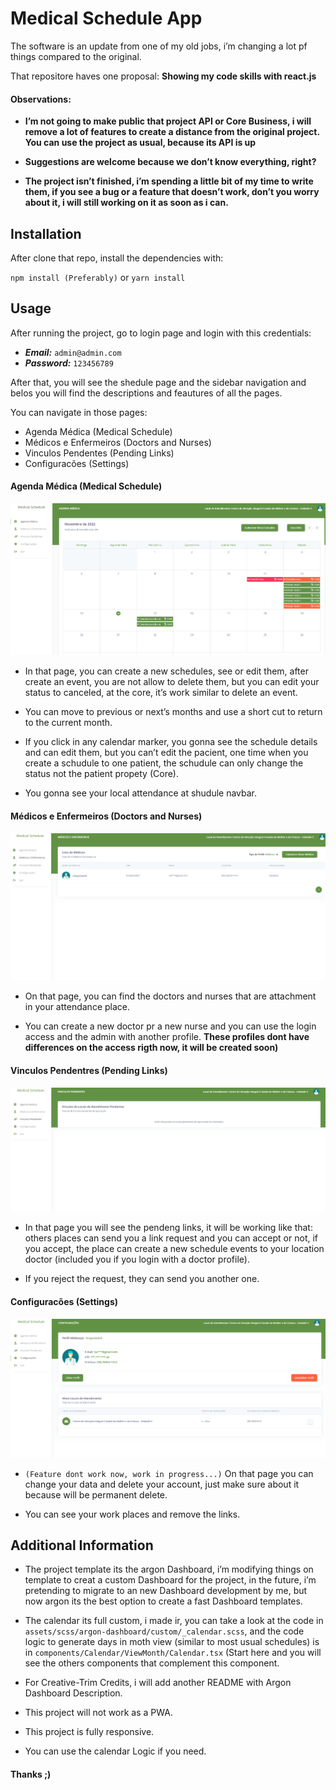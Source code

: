 # Medical Schedule App

The software is an update from one of my old jobs, i’m changing a lot pf things compared to the original.

That repositore haves one proposal: **Showing my code skills with react.js**

#### Observations:
- **I’m not going to make public that project API or Core Business, i will remove a lot of features to create a distance from the original project. You can use the project as usual, because its API is up**

- **Suggestions are welcome because we don’t know everything, right?**

- **The project isn’t finished, i’m spending a little bit of my time to write them, if you see a bug or a feature that doesn’t work, don’t you worry about it, i will still working on it as soon as i can.**

## Installation

After clone that repo, install the dependencies with:


`npm install (Preferably)`
or
`yarn install`


## Usage

After running the project, go to login page and login with this credentials: 

- ***Email:*** `admin@admin.com`
- ***Password:*** `123456789`

After that, you will see the shedule page and the sidebar navigation and belos you will find the descriptions and feautures of all the pages.

You can navigate in those pages: 
- Agenda Médica (Medical Schedule)
- Médicos e Enfermeiros (Doctors and Nurses)
- Vinculos Pendentes (Pending Links)
- Configuracões (Settings)

#### Agenda Médica (Medical Schedule)

 ![alt Medical Schedule](/src/assets/prints/calendar.PNG)

 - In that page, you can create a new schedules, see or edit them, after create an event, you are not allow to delete them, but you can edit your status to canceled, at the core, it’s work similar to delete an event.

- You can move to previous or next’s months and use a short cut to return to the current month.

- If you click in any calendar marker, you gonna see the schedule details and can edit them, but you can’t edit the pacient, one time when you create a schudule to one patient, the schudule can only change the status not the patient propety (Core).

- You gonna see your local attendance at shudule navbar.

#### Médicos e Enfermeiros (Doctors and Nurses)

![alt Doctors and Nurses](/src/assets/prints/contributors.PNG)

- On that page, you can find the doctors and nurses that are attachment in your attendance place.

- You can create a new doctor pr a new nurse and you can use the login access and the admin with another profile. 
**These profiles dont have differences on the access rigth now, it will be created soon)**


#### Vinculos Pendentres (Pending Links)

![alt Pending Links](/src/assets/prints/pending-links.PNG)

- In that page you will see the pendeng links, it will be working like that: others places can send you a link request and you can accept or not, if you accept, the place can create a new schedule events to your location doctor (included you if you login with a doctor profile).

- If you reject the request, they can send you another one.

#### Configuracões (Settings)

![alt Settings](/src/assets/prints/settings.PNG)

- `(Feature dont work now, work in progress...)` On that page you can change your data and delete your account, just make sure about it because will be permanent delete.

- You can see your work places and remove the links.


## Additional Information

- The project template its the argon Dashboard, i’m modifying things on template to creat a custom Dashboard for the project, in the future, i’m pretending to migrate to an new Dashboard development by me, but now argon its the best option to create a fast Dashboard templates.

- The calendar its full custom, i made ir, you can take a look at the code in `assets/scss/argon-dashboard/custom/_calendar.scss`, and the code logic to generate days in moth view (similar to most usual schedules) is in `components/Calendar/ViewMonth/Calendar.tsx` (Start here and you will see the others components that complement this component.

- For Creative-Trim Credits, i will add another README with Argon Dashboard Description.

- This project will not work as a PWA.

- This project is fully responsive.

- You can use the calendar Logic if you need.

#### Thanks ;)